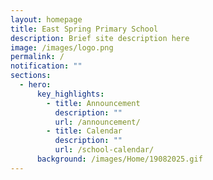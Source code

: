 ```yaml
---
layout: homepage
title: East Spring Primary School
description: Brief site description here
image: /images/logo.png
permalink: /
notification: ""
sections:
  - hero:
      key_highlights:
        - title: Announcement
          description: ""
          url: /announcement/
        - title: Calendar
          description: ""
          url: /school-calendar/
      background: /images/Home/19082025.gif
---
```

